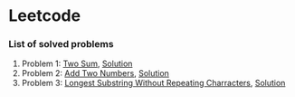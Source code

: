 # Leetcode

### List of solved problems

1. Problem 1: [Two Sum](https://leetcode.com/problems/two-sum/), [Solution](Leetcode/TwoSum_1.java)
2. Problem 2: [Add Two Numbers](https://leetcode.com/problems/add-two-numbers/), [Solution](Leetcode/AddTwoNumbers_2.java)
3. Problem 3: [Longest Substring Without Repeating Charracters](https://leetcode.com/problems/longest-substring-without-repeating-characters/), [Solution](Leetcode/LongestSubstringWithoutRepeatingCharacters_3.java)
